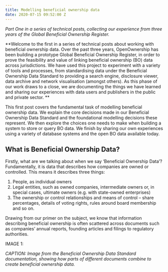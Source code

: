 ```yaml
---
title: Modelling beneficial ownership data
date: 2020-07-15 09:52:00 Z
---
```


*Part One in a series of technical posts, collecting our experience from three years of the Global Beneficial Ownership Register.*

**Welcome to the first in a series of technical posts about working with beneficial ownership data. Over the past three years, OpenOwnership has been building a prototype Global Beneficial Ownership Register, in order to prove the feasibility and value of linking beneficial ownership (BO) data across jurisdictions. We have used this project to experiment with a variety of tools and processes, from standardising data under the Beneficial Ownership Data Standard to providing a search engine, disclosure viewer, data archive and network visualisation (amongst others). As this phase of our work draws to a close, we are documenting the things we have learned and sharing our experiences with data users and publishers in the public and private sector.
**

This first post covers the fundamental task of modelling beneficial ownership data. We explain the core decisions made in our Beneficial Ownership Data Standard and the foundational modelling decisions these represent. We then explore the choices one needs to make when building a system to store or query BO data. We finish by sharing our own experiences using a variety of database systems and the open BO data available today.

## What is Beneficial Ownership Data?

Firstly, what are we talking about when we say ‘Beneficial Ownership Data’? Fundamentally, it is data that describes how companies are owned or controlled. This means it describes three things:
1. People, as individual owners
2. Legal entities, such as owned companies, intermediate owners or, in special cases, ultimate owners (e.g. with state-owned enterprises)
3. The ownership or control relationships and means of control – share percentages, details of voting rights, rules around board membership and so on.

Drawing from our primer on the subject, we know that information describing beneficial ownership is often scattered across documents such as companies’ annual reports, founding articles and filings to regulatory authorities.

IMAGE 1: 

*CAPTION: Image from the Beneficial Ownership Data Standard documentation, showing how parts of different documents combine to create beneficial ownership data.*

